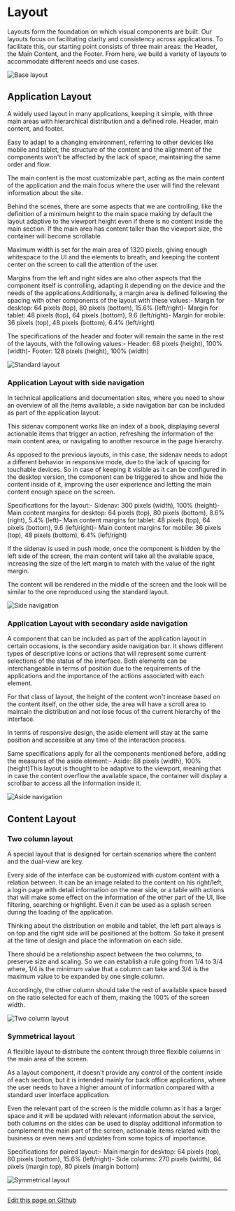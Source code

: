 
# Layout

Layouts form the foundation on which visual components are built. Our layouts focus on facilitating clarity and consistency across applications. To facilitate this, our starting point consists of three main areas: the Header, the Main Content, and the Footer. From here, we build a variety of layouts to accommodate different needs and use cases.   

![Base layout](images/base_layout.png)

## Application Layout

A widely used layout in many applications, keeping it simple, with three main areas with hierarchical distribution and a defined role. Header, main content, and footer.

Easy to adapt to a changing environment, referring to other devices like mobile and tablet, the structure of the content and the alignment of the components won't be affected by the lack of space, maintaining the same order and flow.

The main content is the most customizable part, acting as the main content of the application and the main focus where the user will find the relevant information about the site.

Behind the scenes, there are some aspects that we are controlling, like the definition of a minimum height to the main space making by default the layout adaptive to the viewport height even if there is no content inside the main section. If the main area has content taller than the viewport size, the container will become scrollable.

Maximum width is set for the main area of 1320 pixels, giving enough whitespace to the UI and the elements to breath, and keeping the content center on the screen to call the attention of the user.

Margins from the left and right sides are also other aspects that the component itself is controlling, adapting it depending on the device and the needs of the applications.Additionally, a margin area is defined following the spacing with other components of the layout with these values:- Margin for desktop: 64 pixels (top), 80 pixels (bottom), 15.6% (left/right)- Margin for tablet: 48 pixels (top), 64 pixels (bottom), 9.6 (left/right)- Margin for mobile: 36 pixels (top), 48 pixels (bottom), 6.4% (left/right)

The specifications of the header and footer will remain the same in the rest of the layouts, with the following values:- Header: 68 pixels (height), 100% (width)- Footer: 128 pixels (height), 100% (width)

![Standard layout](images/standard_layout.png)

### Application Layout with side navigation

In technical applications and documentation sites, where you need to show an overview of all the items available, a side navigation bar can be included as part of the application layout.

This sidenav component works like an index of a book, displaying several actionable items that trigger an action, refreshing the information of the main content area, or navigating to another resource in the page hierarchy.

As opposed to the previous layouts, in this case, the sidenav needs to adopt a different behavior in responsive mode, due to the lack of spacing for touchable devices. So in case of keeping it visible as it can be configured in the desktop version, the component can be triggered to show and hide the content inside of it, improving the user experience and letting the main content enough space on the screen.

Specifications for the layout:- Sidenav: 300 pixels (width), 100% (height)- Main content margins for desktop: 64 pixels (top), 80 pixels (bottom), 8.6% (right), 5.4% (left)- Main content margins for tablet: 48 pixels (top), 64 pixels (bottom), 9.6 (left/right)- Main content margins for mobile: 36 pixels (top), 48 pixels (bottom), 6.4% (left/right)

If the sidenav is used in push mode, once the component is hidden by the left side of the screen, the main content will take all the available space, increasing the size of the left margin to match with the value of the right margin.

The content will be rendered in the middle of the screen and the look will be similar to the one reproduced using the standard layout.

![Side navigation](images/sidenav_layout.png)

### Application Layout with secondary aside navigation

A component that can be included as part of the application layout in certain occasions, is the secondary aside navigation bar. It shows different types of descriptive icons or actions that will represent some current selections of the status of the interface. Both elements can be interchangeable in terms of position due to the requirements of the applications and the importance of the actions associated with each element.

For that class of layout, the height of the content won't increase based on the content itself, on the other side, the area will have a scroll area to maintain the distribution and not lose focus of the current hierarchy of the interface.

In terms of responsive design, the aside element will stay at the same position and accessible at any time of the interaction process.

Same specifications apply for all the components mentioned before, adding the measures of the aside element:- Aside: 88 pixels (width), 100% (height)This layout is thought to be adaptive to the viewport, meaning that in case the content overflow the available space, the container will display a scrollbar to access all the information inside it.

![Aside navigation](images/aside_layout.png)

## Content Layout

### Two column layout

A special layout that is designed for certain scenarios where the content and the dual-view are key.

Every side of the interface can be customized with custom content with a relation between. It can be an image related to the content on his right/left, a login page with detail information on the near side, or a table with actions that will make some effect on the information of the other part of the UI, like filtering, searching or highlight. Even it can be used as a splash screen during the loading of the application.

Thinking about the distribution on mobile and tablet, the left part always is on top and the right side will be positioned at the bottom. So take it present at the time of design and place the information on each side.

There should be a relationship aspect between the two columns, to preserve size and scaling. So we can establish a rule going from 1/4 to 3/4 where, 1/4 is the minimum value that a column can take and 3/4 is the maximum value to be expanded by one single column.

Accordingly, the other column should take the rest of available space based on the ratio selected for each of them, making the 100% of the screen width.

![Two column layout](images/paired_layout.png)

### Symmetrical layout

A flexible layout to distribute the content through three flexible columns in the main area of the screen.

As a layout component, it doesn't provide any control of the content inside of each section, but it is intended mainly for back office applications, where the user needs to have a higher amount of information compared with a standard user interface application.

Even the relevant part of the screen is the middle column as it has a larger space and it will be updated with relevant information about the service, both columns on the sides can be used to display additional information to complement the main part of the screen, actionable items related with the business or even news and updates from some topics of importance.

Specifications for paired layout:- Main margin for desktop: 64 pixels (top), 80 pixels (bottom), 15.6% (left/right)- Side columns: 270 pixels (width), 64 pixels (margin top), 80 pixels (margin bottom)

![Symmetrical layout](images/paired_layout.png)

____________________________________________________________

[Edit this page on Github](https://github.com/dxc-technology/halstack-style-guide/blob/master/guidelines/principles/layout/README.md)
